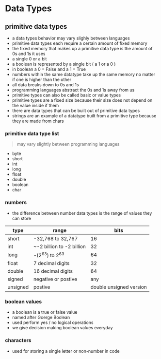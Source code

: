 # Data Types

## primitive data types

- a data types behavior may vary slighly between languages
- primitive data types each require a certain amount of fixed memory
- the fixed memory that makes up a primitive data type is the amount of 0s and 1s it uses
- a single 0 or a bit 
- a boolean is represented by a single bit ( a 1 or a 0 )
- in boolean a 0 = False and a 1 = True
- numbers within the same datatype take up the same memory no matter if one is higher than the other
- all data breaks down to 0s and 1s 
- programming languages abstract the 0s and 1s away from us 
- primitive types can also be called basic or value types
- primitive types are a fixed size because their size does not depend on the value inside if them
- there are data types that can be built out of primitive data types
- strings are an example of a datatype built from a primitive type because they are made from chars


### primitive data type list

> may vary slightly between programming languages

- byte
- short
- int
- long
- float
- double
- boolean
- char

### numbers

- the difference between number data types is the range of values they can store

| type     |              range                 | bits |
| -------- | ---------------------------------- | ---- |
| short    | -32,768 to 32,767                  | 16   |
| int      | ~-2 billion to -2 billion          | 32   |
| long     | -(2<sup>63</sup>) to 2<sup>63</sup>| 64   |
| float    | 7 decimal digits                   | 32   |
| double   | 16 decimal digits                  | 64   |
| signed   | negative or postive                | any  |
| unsigned | postive                            | double unsigned version |

### boolean values

- a boolean is a true or false value 
- named after Goerge Boolean
- used perform yes / no logical operations 
- we give decision making boolean values everyday

### characters

- used for storing a single letter or non-number in code
